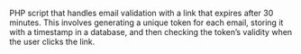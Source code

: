 PHP script that handles email validation with a link that expires after 30 minutes. This involves generating a unique token for each email, storing it with a timestamp in a database, and then checking the token’s validity when the user clicks the link.
